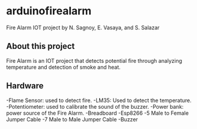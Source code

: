 # arduinofirealarm
Fire Alarm IOT project by N. Sagnoy, E. Vasaya, and S. Salazar


## About this project
Fire Alarm is an IOT project that detects potential fire through 
analyzing temperature and detection of smoke and heat.


## Hardware
-Flame Sensor: used to detect fire.
-LM35: Used to detect the temperature.
-Potentiometer: used to calibrate the sound of the buzzer.
-Power bank: power source of the Fire Alarm.
-Breadboard
-Esp8266
-5 Male to Female Jumper Cable
-7 Male to Male Jumper Cable
-Buzzer 
